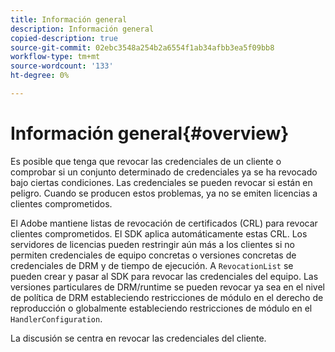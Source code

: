 ```yaml
---
title: Información general
description: Información general
copied-description: true
source-git-commit: 02ebc3548a254b2a6554f1ab34afbb3ea5f09bb8
workflow-type: tm+mt
source-wordcount: '133'
ht-degree: 0%

---
```


# Información general{#overview}

Es posible que tenga que revocar las credenciales de un cliente o comprobar si un conjunto determinado de credenciales ya se ha revocado bajo ciertas condiciones. Las credenciales se pueden revocar si están en peligro. Cuando se producen estos problemas, ya no se emiten licencias a clientes comprometidos.

El Adobe mantiene listas de revocación de certificados (CRL) para revocar clientes comprometidos. El SDK aplica automáticamente estas CRL. Los servidores de licencias pueden restringir aún más a los clientes si no permiten credenciales de equipo concretas o versiones concretas de credenciales de DRM y de tiempo de ejecución. A `RevocationList` se pueden crear y pasar al SDK para revocar las credenciales del equipo. Las versiones particulares de DRM/runtime se pueden revocar ya sea en el nivel de política de DRM estableciendo restricciones de módulo en el derecho de reproducción o globalmente estableciendo restricciones de módulo en el `HandlerConfiguration`.

La discusión se centra en revocar las credenciales del cliente.
